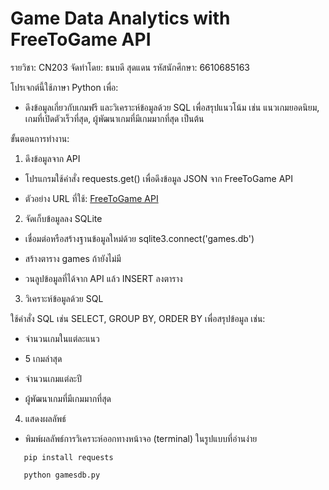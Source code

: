 # Game Data Analytics with FreeToGame API
รายวิชา: CN203
จัดทำโดย: ธนบดี สุดแดน
รหัสนักศึกษา: 6610685163

โปรเจกต์นี้ใช้ภาษา Python เพื่อ:

- ดึงข้อมูลเกี่ยวกับเกมฟรี และวิเคราะห์ข้อมูลด้วย SQL เพื่อสรุปแนวโน้ม เช่น แนวเกมยอดนิยม, เกมที่เปิดตัวเร็วที่สุด, ผู้พัฒนาเกมที่มีเกมมากที่สุด เป็นต้น

ขั้นตอนการทำงาน:

1. ดึงข้อมูลจาก API
 
- โปรแกรมใช้คำสั่ง requests.get() เพื่อดึงข้อมูล JSON จาก FreeToGame API

- ตัวอย่าง URL ที่ใช้: [FreeToGame API](https://www.freetogame.com/api-doc)

2. จัดเก็บข้อมูลลง SQLite

- เชื่อมต่อหรือสร้างฐานข้อมูลใหม่ด้วย sqlite3.connect('games.db')

- สร้างตาราง games ถ้ายังไม่มี

- วนลูปข้อมูลที่ได้จาก API แล้ว INSERT ลงตาราง

3. วิเคราะห์ข้อมูลด้วย SQL

ใช้คำสั่ง SQL เช่น SELECT, GROUP BY, ORDER BY เพื่อสรุปข้อมูล เช่น:

- จำนวนเกมในแต่ละแนว

- 5 เกมล่าสุด

- จำนวนเกมแต่ละปี

- ผู้พัฒนาเกมที่มีเกมมากที่สุด

4. แสดงผลลัพธ์

- พิมพ์ผลลัพธ์การวิเคราะห์ออกทางหน้าจอ (terminal) ในรูปแบบที่อ่านง่าย

```
   pip install requests
```
```
   python gamesdb.py
```
